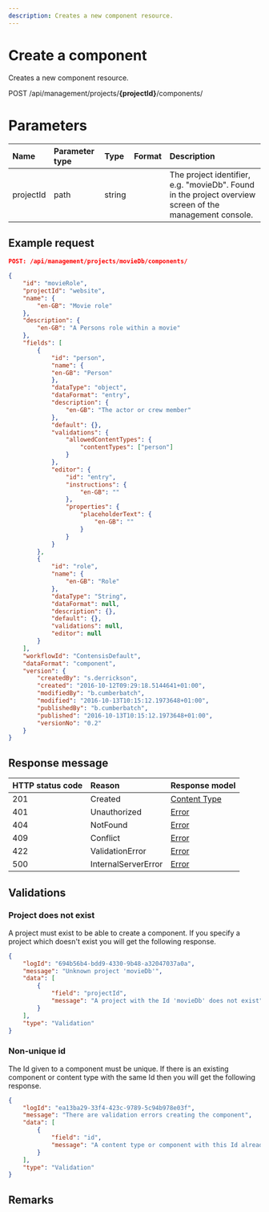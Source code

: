 ```yaml
---
description: Creates a new component resource.
---
```


# Create a component

Creates a new component resource.

<span class="label label--post">POST</span> /api/management/projects/**{projectId}**/components/

# Parameters

| Name | Parameter type | Type | Format | Description |
|:-|:-|:-|:-|:-|
| projectId | path | string |  | The project identifier, e.g. "movieDb". Found in the project overview screen of the management console. |

## Example request

```json
POST: /api/management/projects/movieDb/components/

{
    "id": "movieRole",
    "projectId": "website",
    "name": {
        "en-GB": "Movie role"
    },
    "description": {
        "en-GB": "A Persons role within a movie"
    },
    "fields": [
        {
            "id": "person",
            "name": {
            "en-GB": "Person"
            },
            "dataType": "object",
            "dataFormat": "entry",
            "description": {
                "en-GB": "The actor or crew member"
            },
            "default": {},
            "validations": {
                "allowedContentTypes": {
                    "contentTypes": ["person"]
                }
            },
            "editor": {
                "id": "entry",
                "instructions": {
                    "en-GB": ""
                },
                "properties": {
                    "placeholderText": {
                        "en-GB": ""
                    }
                }
            }
        },
        {
            "id": "role",
            "name": {
                "en-GB": "Role"
            },
            "dataType": "String",
            "dataFormat": null,
            "description": {},
            "default": {},
            "validations": null,
            "editor": null
        }
    ],
    "workflowId": "ContensisDefault",
    "dataFormat": "component",
    "version": {
        "createdBy": "s.derrickson",
        "created": "2016-10-12T09:29:18.5144641+01:00",
        "modifiedBy": "b.cumberbatch",
        "modified": "2016-10-13T10:15:12.1973648+01:00",
        "publishedBy": "b.cumberbatch",
        "published": "2016-10-13T10:15:12.1973648+01:00",
        "versionNo": "0.2"
    }
}
```

## Response message

| HTTP status code | Reason              | Response model                         |
|:-----------------|:--------------------|:---------------------------------------|
| 201              | Created             | [Content Type](/model/content-type.md) |
| 401              | Unauthorized        | [Error](/key-concepts/errors.md)       |
| 404              | NotFound            | [Error](/key-concepts/errors.md)       |
| 409              | Conflict            | [Error](/key-concepts/errors.md)       |
| 422              | ValidationError     | [Error](/key-concepts/errors.md)       |
| 500              | InternalServerError | [Error](/key-concepts/errors.md)       |

## Validations

### Project does not exist

A project must exist to be able to create a component. If you specify a project which doesn't exist you will get the following response.

```json
{
    "logId": "694b56b4-bdd9-4330-9b48-a32047037a0a",
    "message": "Unknown project 'movieDb'",
    "data": [
        {
            "field": "projectId",
            "message": "A project with the Id 'movieDb' does not exist"
        }
    ],
    "type": "Validation"
}
```

### Non-unique id

The Id given to a component must be unique. If there is an existing component or content type with the same Id then you will get the following response.

```json
{
    "logId": "ea13ba29-33f4-423c-9789-5c94b978e03f",
    "message": "There are validation errors creating the component",
    "data": [
        {
            "field": "id",
            "message": "A content type or component with this Id already exists"
        }
    ],
    "type": "Validation"
}

```

## Remarks
